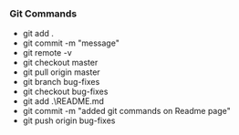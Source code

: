 ### Git Commands 
- git add .
- git commit -m "message"
- git remote -v
- git checkout master
- git pull origin master
- git branch bug-fixes
- git checkout bug-fixes
- git add .\README.md
- git commit -m "added git commands on Readme page"
- git push origin bug-fixes
